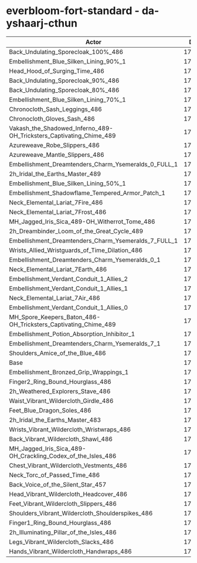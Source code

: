 # everbloom-fort-standard - da-yshaarj-cthun
| Actor | DPS | Increase |
|---|:---:|:---:|
|Back_Undulating_Sporecloak_100%_486|178339|1.51%|
|Embellishment_Blue_Silken_Lining_90%_1|178275|1.48%|
|Head_Hood_of_Surging_Time_486|178252|1.46%|
|Back_Undulating_Sporecloak_90%_486|178037|1.34%|
|Back_Undulating_Sporecloak_80%_486|177783|1.20%|
|Embellishment_Blue_Silken_Lining_70%_1|177776|1.19%|
|Chronocloth_Sash_Leggings_486|177751|1.18%|
|Chronocloth_Gloves_Sash_486|177532|1.05%|
|Vakash_the_Shadowed_Inferno_489-OH_Tricksters_Captivating_Chime_489|177434|1.00%|
|Azureweave_Robe_Slippers_486|177383|0.97%|
|Azureweave_Mantle_Slippers_486|177257|0.90%|
|Embellishment_Dreamtenders_Charm_Ysemeralds_0_FULL_1|177226|0.88%|
|2h_Iridal_the_Earths_Master_489|177182|0.85%|
|Embellishment_Blue_Silken_Lining_50%_1|177075|0.79%|
|Embellishment_Shadowflame_Tempered_Armor_Patch_1|176966|0.73%|
|Neck_Elemental_Lariat_7Fire_486|176897|0.69%|
|Neck_Elemental_Lariat_7Frost_486|176807|0.64%|
|MH_Jagged_Iris_Sica_489-OH_Witherrot_Tome_486|176718|0.59%|
|2h_Dreambinder_Loom_of_the_Great_Cycle_489|176714|0.59%|
|Embellishment_Dreamtenders_Charm_Ysemeralds_7_FULL_1|176545|0.49%|
|Wrists_Allied_Wristguards_of_Time_Dilation_486|176529|0.48%|
|Embellishment_Dreamtenders_Charm_Ysemeralds_0_1|176491|0.46%|
|Neck_Elemental_Lariat_7Earth_486|176436|0.43%|
|Embellishment_Verdant_Conduit_1_Allies_2|176420|0.42%|
|Embellishment_Verdant_Conduit_1_Allies_1|176403|0.41%|
|Neck_Elemental_Lariat_7Air_486|176285|0.34%|
|Embellishment_Verdant_Conduit_1_Allies_0|176282|0.34%|
|MH_Spore_Keepers_Baton_486-OH_Tricksters_Captivating_Chime_489|176178|0.28%|
|Embellishment_Potion_Absorption_Inhibitor_1|175908|0.13%|
|Embellishment_Dreamtenders_Charm_Ysemeralds_7_1|175826|0.08%|
|Shoulders_Amice_of_the_Blue_486|175767|0.05%|
|Base|175680|0.00%|
|Embellishment_Bronzed_Grip_Wrappings_1|175629|-0.03%|
|Finger2_Ring_Bound_Hourglass_486|175498|-0.10%|
|2h_Weathered_Explorers_Stave_486|175452|-0.13%|
|Waist_Vibrant_Wildercloth_Girdle_486|175417|-0.15%|
|Feet_Blue_Dragon_Soles_486|175376|-0.17%|
|2h_Iridal_the_Earths_Master_483|175372|-0.18%|
|Wrists_Vibrant_Wildercloth_Wristwraps_486|175368|-0.18%|
|Back_Vibrant_Wildercloth_Shawl_486|175316|-0.21%|
|MH_Jagged_Iris_Sica_489-OH_Crackling_Codex_of_the_Isles_486|175232|-0.26%|
|Chest_Vibrant_Wildercloth_Vestments_486|175177|-0.29%|
|Neck_Torc_of_Passed_Time_486|175127|-0.31%|
|Back_Voice_of_the_Silent_Star_457|175089|-0.34%|
|Head_Vibrant_Wildercloth_Headcover_486|174999|-0.39%|
|Feet_Vibrant_Wildercloth_Slippers_486|174958|-0.41%|
|Shoulders_Vibrant_Wildercloth_Shoulderspikes_486|174947|-0.42%|
|Finger1_Ring_Bound_Hourglass_486|174893|-0.45%|
|2h_Illuminating_Pillar_of_the_Isles_486|174855|-0.47%|
|Legs_Vibrant_Wildercloth_Slacks_486|174765|-0.52%|
|Hands_Vibrant_Wildercloth_Handwraps_486|174579|-0.63%|
